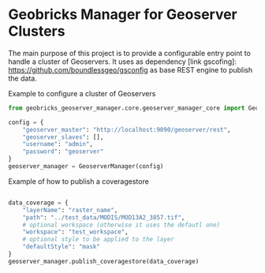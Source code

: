 Geobricks Manager for Geoserver Clusters
=====================

The main purpose of this project is to provide a configurable entry point to handle a cluster of Geoservers.
It uses as dependency [link gscofing]: https://github.com/boundlessgeo/gsconfig as base REST engine to publish the data.

Example to configure a cluster of Geoservers
```python
from geobricks_geoserver_manager.core.geoserver_manager_core import GeoserverManager

config = {
    "geoserver_master": "http://localhost:9090/geoserver/rest",
    "geoserver_slaves": [],
    "username": "admin",
    "password": "geoserver"
}
geoserver_manager = GeoserverManager(config)
```

Example of how to publish a coveragestore

```python

data_coverage = {
    "layerName": "raster_name",
    "path": "../test_data/MODIS/MOD13A2_3857.tif",
    # optional workspace (otherwise it uses the defautl one)
    "workspace": "test_workspace",
    # optional style to be applied to the layer
    "defaultStyle": "mask"
}
geoserver_manager.publish_coveragestore(data_coverage)
```
